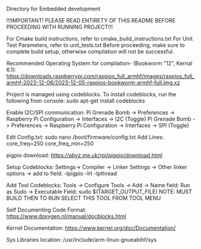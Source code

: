 Directory for Embedded development

!!!IMPORTANT! PLEASE READ ENTIRETY OF THIS README BEFORE PROCEEDING WITH RUNNING PROJECT!!!

For Cmake build instructions, refer to cmake_build_instructions.txt
For Unit Test Parameters, refer to unit_tests.txt
Before proceeding, make sure to complete build setup, otherwise compilation will not be successful.

Recommended Operating System for compilation- (Bookworm "12", Kernal 6.1):
https://downloads.raspberrypi.com/raspios_full_armhf/images/raspios_full_armhf-2023-12-06/2023-12-05-raspios-bookworm-armhf-full.img.xz

Project is managed using codeblocks.
To install codeblocks, run the following from console:
sudo apt-get install codeblocks

Enable I2C/SPI communication:
Pi Grenade Bomb -> Preferences -> Raspberry Pi Configuration -> Interfaces -> I2C (Toggle)
Pi Grenade Bomb -> Preferences -> Raspberry Pi Configuration -> Interfaces -> SPI (Toggle)

Edit Config.txt:
sudo nano /boot/firmware/config.txt
Add Lines:
core_freq=250
core_freq_min=250

pigpio download:
https://abyz.me.uk/rpi/pigpio/download.html

Setup Codeblocks:
Settings-> Compiler -> Linker Settings -> Other linker options -> add to field: -lpigpio -lrt -lpthread

Add Tool Codeblocks:
Tools -> Configure Tools -> Add -> Name field: Run as Sudo -> Executable Field: sudo $(TARGET_OUTPUT_FILE) 
NOTE: MUST BUILD THEN TO RUN SELECT THIS TOOL FROM TOOL MENU

Self Documenting Code Format:
https://www.doxygen.nl/manual/docblocks.html

Kernel Documentation:
https://www.kernel.org/doc/Documentation/

Sys Libraries location:
/usr/include/arm-linux-gnueabihf/sys
